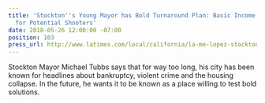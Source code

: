 ```yaml
---
title: 'Stockton''s Young Mayor has Bold Turnaround Plan: Basic Income and Stipends
  for Potential Shooters'
date: 2018-05-26 12:00:00 -07:00
position: 103
press_url: http://www.latimes.com/local/california/la-me-lopez-stockton-money-05272018-story.html
---
```


Stockton Mayor Michael Tubbs says that for way too long, his city has been known for headlines about bankruptcy, violent crime and the housing collapse. In the future, he wants it to be known as a place willing to test bold solutions.
